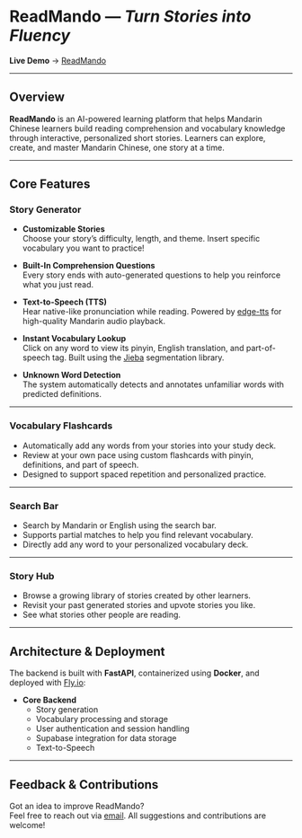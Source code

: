 # ReadMando — *Turn Stories into Fluency*

**Live Demo** → [ReadMando](https://readmando.netlify.app/)

---

## Overview

**ReadMando** is an AI-powered learning platform that helps Mandarin Chinese learners build reading comprehension and vocabulary knowledge through interactive, personalized short stories. Learners can explore, create, and master Mandarin Chinese, one story at a time.

---

## Core Features

### Story Generator
- **Customizable Stories**  
  Choose your story’s difficulty, length, and theme. 
  Insert specific vocabulary you want to practice! 
  
- **Built-In Comprehension Questions**  
  Every story ends with auto-generated questions to help you reinforce what you just read.

- **Text-to-Speech (TTS)**  
  Hear native-like pronunciation while reading. 
  Powered by [edge-tts](https://github.com/rany2/edge-tts) for high-quality Mandarin audio playback.

- **Instant Vocabulary Lookup**  
  Click on any word to view its pinyin, English translation, and part-of-speech tag. 
  Built using the [Jieba](https://github.com/fxsjy/jieba) segmentation library.

- **Unknown Word Detection**  
  The system automatically detects and annotates unfamiliar words with predicted definitions.

---

### Vocabulary Flashcards
- Automatically add any words from your stories into your study deck.
- Review at your own pace using custom flashcards with pinyin, definitions, and part of speech.
- Designed to support spaced repetition and personalized practice.

---

### Search Bar
- Search by Mandarin or English using the search bar.
- Supports partial matches to help you find relevant vocabulary.
- Directly add any word to your personalized vocabulary deck.
  
___

### Story Hub
- Browse a growing library of stories created by other learners.
- Revisit your past generated stories and upvote stories you like.
- See what stories other people are reading.

---

## Architecture & Deployment

The backend is built with **FastAPI**, containerized using **Docker**, and deployed with [Fly.io](https://fly.io/):

- **Core Backend**
  - Story generation
  - Vocabulary processing and storage
  - User authentication and session handling
  - Supabase integration for data storage
  - Text-to-Speech
   
---

## Feedback & Contributions

Got an idea to improve ReadMando?  
Feel free to reach out via [email](mailto:alexlin7211@gmail.com). 
All suggestions and contributions are welcome!
